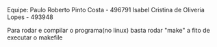Equipe:
Paulo Roberto Pinto Costa - 496791
Isabel Cristina de Oliveria Lopes - 493948

Para rodar e compilar o programa(no linux) basta rodar "make"
a fito de executar o makefile
